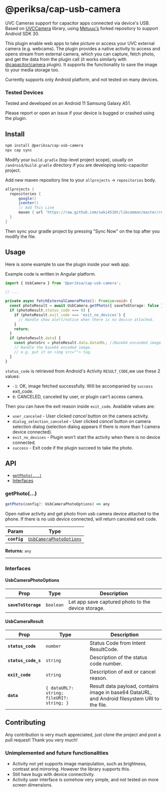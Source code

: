 # @periksa/cap-usb-camera

UVC Cameras support for capacitor apps connected via device's USB.
Based on [UVCCamera](https://github.com/saki4510t/UVCCamera) library,
using [Metuuu's](https://github.com/Metuuu/UVCCamera) forked repository to support Android SDK 30.

This plugin enable web apps to take picture or access your UVC external camera (e.g. webcams).
The plugin provides a native activity to access and opens stream from external camera,
which you can capture, fetch photo, and get the data from the plugin call
(it works similarly with [@capacitor/camera](https://capacitorjs.com/docs/apis/camera) plugin).
It supports the functionality to save the image to your media storage too.

Currently supports only Android platform, and not tested on many devices.

### Tested Devices

Tested and developed on an Android 11 Samsung Galaxy A51.

Please report or open an issue if your device is bugged or crashed using the plugin.

## Install

```bash
npm install @periksa/cap-usb-camera
npx cap sync
```

Modify your `build.gradle` (top-level project scope),
usually on `/android/build.gradle` directory if you are developing ionic-capacitor project.

Add new maven repository line to your `allprojects` -> `repositories` body.

```gradle
allprojects {
  repositories {
      google()
      jcenter()
      // Add This Line
      maven { url 'https://raw.github.com/saki4510t/libcommon/master/repository/' }
  }
}
```
Then sync your gradle project by pressing "Sync Now" on the top after you modify the file.

## Usage

Here is some example to use the plugin inside your web app.

Example code is written in Angular platform.

```typescript
import { UsbCamera } from '@periksa/cap-usb-camera';

// ...

private async fetchExternalCameraPhoto(): Promise<void> {
  const photoResult = await UsbCamera.getPhoto({ saveToStorage: false });
  if (photoResult.status_code === 0) {
    if (photoResult.exit_code === 'exit_no_devices') {
      // Handle show alert/notice when there is no device attached.
    }
    return;
  }
  if (photoResult.data) {
    const photoSrc = photoResult.data.dataURL; //Base64 enconded image.
    // Handle the base64 encoded image.
    // e.g. put it on <img src=""> tag.
  }
}

```

`status_code` is retrieved from Android's Activity `RESULT_CODE`,we use these 2 values:
- `-1`: OK, image fetched successfully. Will be accompanied by `success` exit_code.
- `0`: CANCELED, canceled by user, or plugin can't access camera.


Then you can have the exit reason inside `exit_code`. Available values are:
- `user_canceled` - User clicked *cancel* button on the camera activity. 
- `dialog_selection_canceled` - User clicked *cancel* button on camera selection dialog
(selection dialog appears if there is more than 1 camera device connected).
- `exit_no_devices` - Plugin won't start the activity when there is no device connected.
- `success` - Exit code if the plugin succeed to take the photo.


## API

<docgen-index>

* [`getPhoto(...)`](#getphoto)
* [Interfaces](#interfaces)

</docgen-index>

<docgen-api>
<!--Update the source file JSDoc comments and rerun docgen to update the docs below-->

### getPhoto(...)

```typescript
getPhoto(config?: UsbCameraPhotoOptions) => any
```

Open native activity and get photo from usb camera device attached to the phone.
If there is no usb device connected, will return canceled exit code.

| Param        | Type                                                                    |
| ------------ | ----------------------------------------------------------------------- |
| **`config`** | <code><a href="#usbcameraphotooptions">UsbCameraPhotoOptions</a></code> |

**Returns:** <code>any</code>

--------------------


### Interfaces


#### UsbCameraPhotoOptions

| Prop                | Type                 | Description                                        |
| ------------------- | -------------------- | -------------------------------------------------- |
| **`saveToStorage`** | <code>boolean</code> | Let app save captured photo to the device storage. |


#### UsbCameraResult

| Prop                | Type                                                 | Description                                                                                    |
| ------------------- | ---------------------------------------------------- | ---------------------------------------------------------------------------------------------- |
| **`status_code`**   | <code>number</code>                                  | Status Code from Intent ResultCode.                                                            |
| **`status_code_s`** | <code>string</code>                                  | Description of the status code number.                                                         |
| **`exit_code`**     | <code>string</code>                                  | Description of exit or cancel reason.                                                          |
| **`data`**          | <code>{ dataURL?: string; fileURI?: string; }</code> | Result data payload, contains image in base64 DataURL, and Android filesystem URI to the file. |

</docgen-api>

## Contributing

Any contribution is very much appreciated, just clone the project and post a pull request!
Thank you very much!

### Unimplemented and future functionalities

- Activity not yet supports image manipulation, such as brightness, contrast and mirroring.
However the library supports this.
- Still have bugs with device connectivity.
- Activity user interface is somehow very simple, and not tested on more screen dimensions.
